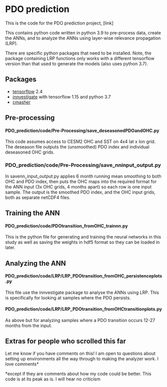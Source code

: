 # PDO prediction
This is the code for the PDO prediction project, [link]

This contains python code written in python 3.9 to pre-process data, create the ANNs, and to analyze the ANNs using layer-wise relevance propagation (LRP).

There are specific python packages that need to be installed. Note, the package containing LRP functions only works with a different tensorflow version than that used to generate the models (also uses python 3.7).

## Packages
- [tensorflow](https://www.tensorflow.org/install/pip) 2.4
- [innvestigate](https://github.com/albermax/innvestigate) with tensorflow 1.15 and python 3.7
- [cmasher](https://cmasher.readthedocs.io/user/introduction.html#how-to-install)

## Pre-processing

#### PDO_prediction/code/Pre-Processing/save_deseasonedPDOandOHC.py

This code assumes access to CESM2 OHC and SST on 4x4 lat x lon grid. The deseason file outputs the (unsmoothed) PDO index and individual deseasoned OHC grids. 

### PDO_prediction/code/Pre-Processing/save_nninput_output.py

In savenn_input_output.py applies 6 month running mean smoothing to both OHC and PDO index, then puts the OHC maps into the required format for the ANN input (3x OHC grids, 4 months apart) so each row is one input sample. The output is the smoothed PDO index, and the OHC input grids, both as separate netCDF4 files.

## Training the ANN

#### PDO_prediction/code/PDOtransition_fromOHC_trainnn.py

This is the python file for generating and training the neural networks in this study as well as saving the weights in hdf5 format so they can be loaded in later.

## Analyzing the ANN

#### PDO_prediction/code/LRP/LRP_PDOtransition_fromOHC_persistenceplots.py

This file use the innvestigate package to analyse the ANNs using LRP. This is specifically for looking at samples where the PDO persists.

#### PDO_prediction/code/LRP/LRP_PDOtransition_fromOHCtransitionplots.py

As above but for analyzing samples where a PDO transition occurs 12-27 months from the input.


## Extras for people who scrolled this far

Let me know if you have comments on this! I am open to questions about setting up environments all the way through to making the analyzer work. I love comments*

*except if they are comments about how my code could be better. This code is at its peak as is. I will hear no criticism

